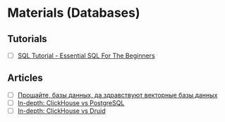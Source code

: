 # Materials (Databases)

## Tutorials

- [ ] [SQL Tutorial - Essential SQL For The Beginners](https://www.sqltutorial.org/)

## Articles

- [ ] [Прощайте, базы данных, да здравствуют векторные базы данных](https://habr.com/en/articles/791930/)
- [ ] [In-depth: ClickHouse vs PostgreSQL](https://posthog.com/blog/clickhouse-vs-postgres)
- [ ] [In-depth: ClickHouse vs Druid](https://posthog.com/blog/clickhouse-vs-druid)
